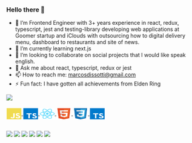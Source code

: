 ### Hello there 👋

- 🔭 I’m Frontend Engineer with 3+ years experience in react, redux, typescript, jest and testing-library developing web applications at Goomer startup and iClouds with outsourcing how to digital delivery menu, dashboard to restaurants and site of news. 
- 🌱 I’m currently learning next.js
- 👯 I’m looking to collaborate on social projects that I would like speak english.
- 💬 Ask me about react, typescript, redux or jest
- 📫 How to reach me: marcosdissotti@gmail.com 
- ⚡ Fun fact: I have gotten all achievements from Elden Ring 


<div>
  <a href="https://github.com/marcosdissotti">
  <img height="180em" src="https://github-readme-stats.vercel.app/api/top-langs/?username=marcosdissotti&layout=compact&langs_count=7&theme=dracula"/>
</div>
<div style="display: inline_block"><br>
  <img align="center" alt="javascript icon" height="30" width="40" src="https://raw.githubusercontent.com/devicons/devicon/master/icons/javascript/javascript-plain.svg">
  <img align="center" alt="typescript icon" height="30" width="40" src="https://raw.githubusercontent.com/devicons/devicon/master/icons/typescript/typescript-plain.svg">
  <img align="center" alt="react icon" height="30" width="40" src="https://raw.githubusercontent.com/devicons/devicon/master/icons/react/react-original.svg">
  <img align="center" alt="html icon" height="30" width="40" src="https://raw.githubusercontent.com/devicons/devicon/master/icons/html5/html5-original.svg">
  <img align="center" alt="css icon" height="30" width="40" src="https://raw.githubusercontent.com/devicons/devicon/master/icons/css3/css3-original.svg">
  <img align="center" alt="typescript icon" height="30" width="40" src="https://github.com/devicons/devicon/blob/1119b9f84c0290e0f0b38982099a2bd027a48bf1/icons/typescript/typescript-plain.svg">
  
  ##
 
<div> 
  <a href="https://www.youtube.com/channel/UC_-uuuZbY0AAt9CViNzvc-Q" target="_blank"><img src="https://img.shields.io/badge/YouTube-FF0000?style=for-the-badge&logo=youtube&logoColor=white" target="_blank"></a>
  <a href="https://instagram.com/marcosdissotti" target="_blank"><img src="https://img.shields.io/badge/-Instagram-%23E4405F?style=for-the-badge&logo=instagram&logoColor=white" target="_blank"></a>
 	<a href="https://www.twitch.tv/marcosdissotti" target="_blank"><img src="https://img.shields.io/badge/Twitch-9146FF?style=for-the-badge&logo=twitch&logoColor=white" target="_blank"></a>
 <a href="https://discord.gg/wagxzStdcR" target="_blank"><img src="https://img.shields.io/badge/Discord-7289DA?style=for-the-badge&logo=discord&logoColor=white" target="_blank"></a> 
  <a href = "mailto:marcosdissotti@gmail.com"><img src="https://img.shields.io/badge/-Gmail-%23333?style=for-the-badge&logo=gmail&logoColor=white" target="_blank"></a>
  <a href="https://www.linkedin.com/in/marcosdissotti" target="_blank"><img src="https://img.shields.io/badge/-LinkedIn-%230077B5?style=for-the-badge&logo=linkedin&logoColor=white" target="_blank"></a>  
</div>
